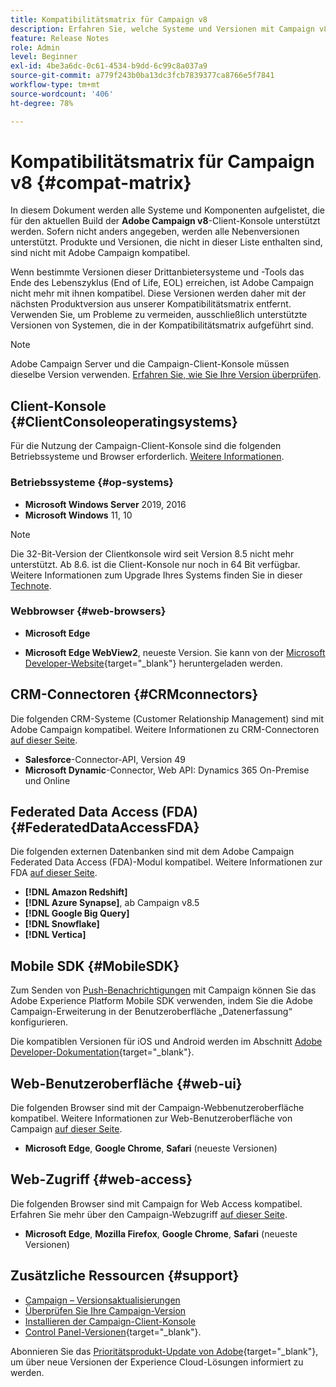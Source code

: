 ```yaml
---
title: Kompatibilitätsmatrix für Campaign v8
description: Erfahren Sie, welche Systeme und Versionen mit Campaign v8 kompatibel sind
feature: Release Notes
role: Admin
level: Beginner
exl-id: 4be3a6dc-0c61-4534-b9dd-6c99c8a037a9
source-git-commit: a779f243b0ba13dc3fcb7839377ca8766e5f7841
workflow-type: tm+mt
source-wordcount: '406'
ht-degree: 78%

---
```


# Kompatibilitätsmatrix für Campaign v8 {#compat-matrix}

In diesem Dokument werden alle Systeme und Komponenten aufgelistet, die für den aktuellen Build der **Adobe Campaign v8**-Client-Konsole unterstützt werden. Sofern nicht anders angegeben, werden alle Nebenversionen unterstützt. Produkte und Versionen, die nicht in dieser Liste enthalten sind, sind nicht mit Adobe Campaign kompatibel.

Wenn bestimmte Versionen dieser Drittanbietersysteme und -Tools das Ende des Lebenszyklus (End of Life, EOL) erreichen, ist Adobe Campaign nicht mehr mit ihnen kompatibel. Diese Versionen werden daher mit der nächsten Produktversion aus unserer Kompatibilitätsmatrix entfernt. Verwenden Sie, um Probleme zu vermeiden, ausschließlich unterstützte Versionen von Systemen, die in der Kompatibilitätsmatrix aufgeführt sind.

>[!NOTE]
>
>Adobe Campaign Server und die Campaign-Client-Konsole müssen dieselbe Version verwenden. [Erfahren Sie, wie Sie Ihre Version überprüfen](upgrades.md#version).

## Client-Konsole {#ClientConsoleoperatingsystems}

Für die Nutzung der Campaign-Client-Konsole sind die folgenden Betriebssysteme und Browser erforderlich. [Weitere Informationen](connect.md).

### Betriebssysteme {#op-systems}

* **Microsoft Windows Server** 2019, 2016
* **Microsoft Windows** 11, 10

>[!NOTE]
>Die 32-Bit-Version der Clientkonsole wird seit Version 8.5 nicht mehr unterstützt. Ab 8.6. ist die Client-Konsole nur noch in 64 Bit verfügbar. Weitere Informationen zum Upgrade Ihres Systems finden Sie in dieser [Technote](../../technotes/upgrades/console.md).

### Webbrowser {#web-browsers}

* **Microsoft Edge**

* **Microsoft Edge WebView2**, neueste Version. Sie kann von der [Microsoft Developer-Website](http://www.adobe.com/go/acc-ms-webview2-runtime-download_de){target="_blank"} heruntergeladen werden.

## CRM-Connectoren {#CRMconnectors}

Die folgenden CRM-Systeme (Customer Relationship Management) sind mit Adobe Campaign kompatibel. Weitere Informationen zu CRM-Connectoren [auf dieser Seite](../connect/crm.md).

* **Salesforce**-Connector-API, Version 49
* **Microsoft Dynamic**-Connector, Web API: Dynamics 365 On-Premise und Online

## Federated Data Access (FDA){#FederatedDataAccessFDA}

Die folgenden externen Datenbanken sind mit dem Adobe Campaign Federated Data Access (FDA)-Modul kompatibel. Weitere Informationen zur FDA [auf dieser Seite](../connect/fda.md).

* **[!DNL Amazon Redshift]**
* **[!DNL Azure Synapse]**, ab Campaign v8.5
* **[!DNL Google Big Query]**
* **[!DNL Snowflake]**
* **[!DNL Vertica]**

## Mobile SDK {#MobileSDK}

Zum Senden von [Push-Benachrichtigungen](../send/push.md) mit Campaign können Sie das Adobe Experience Platform Mobile SDK verwenden, indem Sie die Adobe Campaign-Erweiterung in der Benutzeroberfläche „Datenerfassung“ konfigurieren.

Die kompatiblen Versionen für iOS und Android werden im Abschnitt [Adobe Developer-Dokumentation](https://developer.adobe.com/client-sdks/home/){target="_blank"}.

## Web-Benutzeroberfläche {#web-ui}

Die folgenden Browser sind mit der Campaign-Webbenutzeroberfläche kompatibel. Weitere Informationen zur Web-Benutzeroberfläche von Campaign [auf dieser Seite](campaign-ui.md#ac-web-ui).

* **Microsoft Edge**, **Google Chrome**, **Safari** (neueste Versionen)

## Web-Zugriff {#web-access}

Die folgenden Browser sind mit Campaign for Web Access kompatibel. Erfahren Sie mehr über den Campaign-Webzugriff [auf dieser Seite](connect.md#web-access).

* **Microsoft Edge**, **Mozilla Firefox**, **Google Chrome**, **Safari** (neueste Versionen)

## Zusätzliche Ressourcen {#support}

* [Campaign – Versionsaktualisierungen](upgrades.md)
* [Überprüfen Sie Ihre Campaign-Version](upgrades.md#version)
* [Installieren der Campaign-Client-Konsole](connect.md)
* [Control Panel-Versionen](https://experienceleague.adobe.com/docs/control-panel/using/release-notes.html?lang=de){target="_blank"}.

Abonnieren Sie das [Prioritätsprodukt-Update von Adobe](https://www.adobe.com/de/subscription/priority-product-update.html){target="_blank"}, um über neue Versionen der Experience Cloud-Lösungen informiert zu werden.